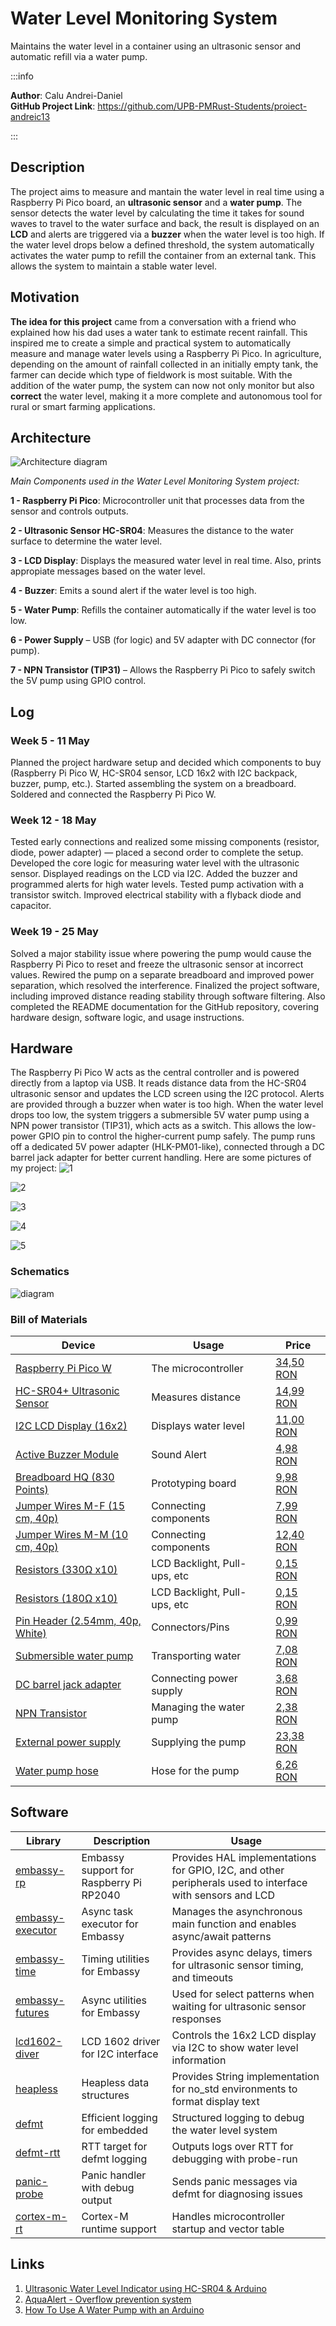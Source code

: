 # Water Level Monitoring System
Maintains the water level in a container using an ultrasonic sensor and automatic refill via a water pump.

:::info 

**Author**: Calu Andrei-Daniel \
**GitHub Project Link**: https://github.com/UPB-PMRust-Students/proiect-andreic13

:::

## Description

The project aims to measure and mantain the water level in real time using a Raspberry Pi Pico board, an **ultrasonic sensor** and a **water pump**. The sensor detects the water level by calculating the time it takes for sound waves to travel to the water surface and back, the result is displayed on an **LCD** and alerts are triggered via a **buzzer** when the water level is too high. If the water level drops below a defined threshold, the system automatically activates the water pump to refill the container from an external tank. This allows the system to maintain a stable water level.

## Motivation

**The idea for this project** came from a conversation with a friend who explained how his dad uses a water tank to estimate recent rainfall. This inspired me to create a simple and practical system to automatically measure and manage water levels using a Raspberry Pi Pico. In agriculture, depending on the amount of rainfall collected in an initially empty tank, the farmer can decide which type of fieldwork is most suitable. With the addition of the water pump, the system can now not only monitor but also **correct** the water level, making it a more complete and autonomous tool for rural or smart farming applications.

## Architecture

![Architecture diagram](architecture.webp)

*Main Components used in the Water Level Monitoring System project:*

**1 - Raspberry Pi Pico**: Microcontroller unit that processes data from the sensor and controls outputs.

**2 - Ultrasonic Sensor HC-SR04**: Measures the distance to the water surface to determine the water level.

**3 - LCD Display**: Displays the measured water level in real time. Also, prints appropiate messages based on the water level.

**4 - Buzzer**: Emits a sound alert if the water level is too high.

**5 - Water Pump**: Refills the container automatically if the water level is too low.

**6 - Power Supply** – USB (for logic) and 5V adapter with DC connector (for pump).

**7 - NPN Transistor (TIP31)** – Allows the Raspberry Pi Pico to safely switch the 5V pump using GPIO control.

## Log

### Week 5 - 11 May
Planned the project hardware setup and decided which components to buy (Raspberry Pi Pico W, HC-SR04 sensor, LCD 16x2 with I2C backpack, buzzer, pump, etc.). Started assembling the system on a breadboard. Soldered and connected the Raspberry Pi Pico W.

### Week 12 - 18 May
Tested early connections and realized some missing components (resistor, diode, power adapter) — placed a second order to complete the setup. Developed the core logic for measuring water level with the ultrasonic sensor. Displayed readings on the LCD via I2C. Added the buzzer and programmed alerts for high water levels. Tested pump activation with a transistor switch. Improved electrical stability with a flyback diode and capacitor.

### Week 19 - 25 May
Solved a major stability issue where powering the pump would cause the Raspberry Pi Pico to reset and freeze the ultrasonic sensor at incorrect values. Rewired the pump on a separate breadboard and improved power separation, which resolved the interference. Finalized the project software, including improved distance reading stability through software filtering. Also completed the README documentation for the GitHub repository, covering hardware design, software logic, and usage instructions.

## Hardware

The Raspberry Pi Pico W acts as the central controller and is powered directly from a laptop via USB. It reads distance data from the HC-SR04 ultrasonic sensor and updates the LCD screen using the I2C protocol. Alerts are provided through a buzzer when water is too high. When the water level drops too low, the system triggers a submersible 5V water pump using a NPN power transistor (TIP31), which acts as a switch. This allows the low-power GPIO pin to control the higher-current pump safely. The pump runs off a dedicated 5V power adapter (HLK-PM01-like), connected through a DC barrel jack adapter for better current handling.
Here are some pictures of my project:
![1](photos/1.webp)

![2](photos/2.webp)

![3](photos/3.webp)

![4](photos/4.webp)

![5](photos/5.webp)

### Schematics
![diagram](KiCad.svg)


### Bill of Materials

| Device                            | Usage                        | Price       |
|-----------------------------------|------------------------------|-------------|
| [Raspberry Pi Pico W](https://datasheets.raspberrypi.com/pico/pico-2-datasheet.pdf)           | The microcontroller          | [34,50 RON](https://www.optimusdigital.ro/en/raspberry-pi-boards/13327-raspberry-pi-pico-2-w.html?search_query=raspberry+pi+pico+2&results=36) | 
| [HC-SR04+ Ultrasonic Sensor](https://cdn.sparkfun.com/datasheets/Sensors/Proximity/HCSR04.pdf)        | Measures distance            | [14,99 RON](https://www.optimusdigital.ro/ro/senzori-senzori-ultrasonici/2328-senzor-ultrasonic-de-distana-hc-sr04-compatibil-33-v-i-5-v.html?search_query=senzor+ultrasonic&results=42) |
| [I2C LCD Display (16x2)](https://www.handsontec.com/dataspecs/module/I2C_1602_LCD.pdf)            | Displays water level         | [11,00 RON](https://sigmanortec.ro/LCD-1602-p125700685) |
| [Active Buzzer Module](https://www.handsontec.com/dataspecs/module/active%20buzzer%20module.pdf)              | Sound Alert                  | [4,98 RON](https://www.optimusdigital.ro/en/buzzers/12513-pcb-mounted-active-buzzer-module.html?gad_source=1&gad_campaignid=19615979487&gclid=CjwKCAjw56DBBhAkEiwAaFsG-vXNJhgBEvZX5LWkAEUmauH2CZ2dnM7SDTmkbxsKoKJyGBkhti8R-BoC-JMQAvD_BwE)  |
| [Breadboard HQ (830 Points)](https://components101.com/sites/default/files/component_datasheet/Breadboard%20Datasheet.pdf)        | Prototyping board            | [9,98 RON](https://www.optimusdigital.ro/ro/prototipare-breadboard-uri/8-breadboard-830-points.html)  |
| [Jumper Wires M-F (15 cm, 40p)](https://www.farnell.com/datasheets/3178883.pdf)     | Connecting components        | [7,99 RON](https://www.optimusdigital.ro/ro/toate-produsele/877-set-fire-mama-tata-40p-15-cm.html)  |
| [Jumper Wires M-M (10 cm, 40p)](https://www.farnell.com/datasheets/3178883.pdf)     | Connecting components        | [12,40 RON](https://www.optimusdigital.ro/en/wires-with-connectors/885-wires-male-male-10p-10cm.html?gad_source=1&gad_campaignid=19615979487&gclid=CjwKCAjw56DBBhAkEiwAaFsG-qHJKzo42IOzSP1d30HfmI0cgx-gau9xEfyK-IN1zCScOfJxQTPSdxoCUEMQAvD_BwE)  |
| [Resistors (330Ω x10)](https://components101.com/resistors/resistor)              | LCD Backlight, Pull-ups, etc | [0,15 RON](https://www.optimusdigital.ro/ro/componente-electronice-rezistoare/7794-rezistor-3-w-033-.html?gad_source=1&gclid=Cj0KCQjw2tHABhCiARIsANZzDWqnykDpLlPpah0CTaAy0VjRNIQ4zMaC14ScpLXnBJU6PH_bIniU5ZYaAkaeEALw_wcB)  |
| [Resistors (180Ω x10)](https://components101.com/resistors/resistor)              | LCD Backlight, Pull-ups, etc | [0,15 RON](https://www.optimusdigital.ro/en/resistors/1663-025w-180-resistor.html)  |
| [Pin Header (2.54mm, 40p, White)](https://www.farnell.com/datasheets/2585485.pdf)   | Connectors/Pins              | [0,99 RON](https://www.optimusdigital.ro/ro/componente-electronice-headere-de-pini/463-header-de-pini-alb-254-mm-40p.html)  |
| [Submersible water pump](https://www.mouser.com/datasheet/2/1398/Soldered_101844_mini_water_pump-3532437.pdf?srsltid=AfmBOoorusfV5bknqaVLhZHJ-njgCdvt00yS8LWoR6n0n2ClLl-VglMS)            | Transporting water           | [7,08 RON](https://sigmanortec.ro/Pompa-apa-submersibila-3-6VDC-p125423415)  |
| [DC barrel jack adapter](https://datasheet.octopart.com/368-Adafruit-Industries-datasheet-21189944.pdf)            | Connecting power supply       | [3,68 RON](https://sigmanortec.ro/en/connector-55x25mm-with-screw-mother)  |
| [NPN Transistor](https://www.onsemi.com/download/data-sheet/pdf/tip31a-d.pdf)             | Managing the water pump  | [2,38 RON](https://sigmanortec.ro/en/npn-transistor-tip31-tip31c-to220)  |
| [External power supply](https://docs.rs-online.com/275b/A700000006857541.pdf)             | Supplying the pump       | [23,38 RON](https://sigmanortec.ro/en/power-supply-5v-3a-55x21-220vac)  |
| [Water pump hose](https://www.mouser.com/datasheet/2/1398/Soldered_101844_mini_water_pump-3532437.pdf?srsltid=AfmBOoorusfV5bknqaVLhZHJ-njgCdvt00yS8LWoR6n0n2ClLl-VglMS)             | Hose for the pump       | [6,26 RON](https://sigmanortec.ro/en/water-pump-hose-6x8mm-1-meter)  |


## Software

| Library | Description | Usage |
|---------|-------------|-------|
| [embassy-rp](https://crates.io/crates/embassy-rp) | Embassy support for Raspberry Pi RP2040 | Provides HAL implementations for GPIO, I2C, and other peripherals used to interface with sensors and LCD |
| [embassy-executor](https://crates.io/crates/embassy-executor) | Async task executor for Embassy | Manages the asynchronous main function and enables async/await patterns |
| [embassy-time](https://crates.io/crates/embassy-time) | Timing utilities for Embassy | Provides async delays, timers for ultrasonic sensor timing, and timeouts |
| [embassy-futures](https://crates.io/crates/embassy-futures) | Async utilities for Embassy | Used for select patterns when waiting for ultrasonic sensor responses |
| [lcd1602-diver](https://crates.io/crates/lcd1602-diver) | LCD 1602 driver for I2C interface | Controls the 16x2 LCD display via I2C to show water level information |
| [heapless](https://crates.io/crates/heapless) | Heapless data structures | Provides String implementation for no_std environments to format display text |
| [defmt](https://crates.io/crates/defmt) | Efficient logging for embedded | Structured logging to debug the water level system |
| [defmt-rtt](https://crates.io/crates/defmt-rtt) | RTT target for defmt logging | Outputs logs over RTT for debugging with probe-run |
| [panic-probe](https://crates.io/crates/panic-probe) | Panic handler with debug output | Sends panic messages via defmt for diagnosing issues |
| [cortex-m-rt](https://crates.io/crates/cortex-m-rt) | Cortex-M runtime support | Handles microcontroller startup and vector table |


## Links

<!-- Add a few links that inspired you and that you think you will use for your project -->

1. [Ultrasonic Water Level Indicator using HC-SR04 & Arduino](https://www.youtube.com/watch?v=o5Qo_I0TdOY&ab_channel=talkingStuffNetwork)
2. [AquaAlert - Overflow prevention system](https://www.youtube.com/shorts/MNxw2Y85WyQ?feature=share)
3. [How To Use A Water Pump with an Arduino](https://www.youtube.com/watch?v=UEL9NR2Z5BY&t=290s&ab_channel=CoreElectronics)